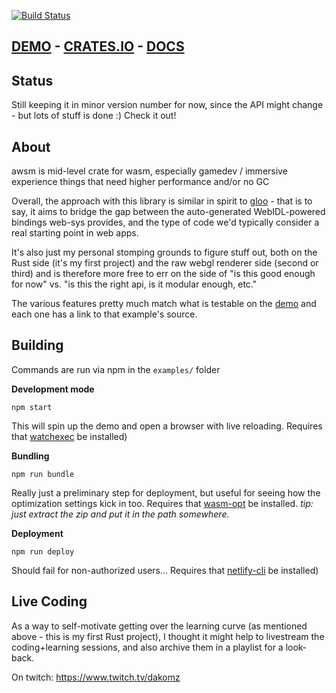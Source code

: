 [![Build Status](https://travis-ci.org/dakom/awsm.svg?branch=master)](https://travis-ci.org/dakom/awsm)

## [DEMO](https://awsm.netlify.com/) - [CRATES.IO](https://crates.io/crates/awsm) - [DOCS](https://docs.rs/awsm)

## Status

Still keeping it in minor version number for now, since the API might change - but lots of stuff is done :) Check it out!

## About

awsm is mid-level crate for wasm, especially gamedev / immersive experience things that need higher performance and/or no GC

Overall, the approach with this library is similar in spirit to [gloo](https://github.com/rustwasm/gloo) - that is to say, it aims to bridge the gap between the auto-generated WebIDL-powered bindings web-sys provides, and the type of code we'd typically consider a real starting point in web apps.

It's also just my personal stomping grounds to figure stuff out, both on the Rust side (it's my first project) and the raw webgl renderer side (second or third) and is therefore more free to err on the side of "is this good enough for now" vs. "is this the right api, is it modular enough, etc."

The various features pretty much match what is testable on the [demo](https://awsm.netlify.com/) and each one has a link to that example's source.


## Building 

Commands are run via npm in the `examples/` folder

**Development mode**

`npm start`

This will spin up the demo and open a browser with live reloading. Requires that [watchexec](https://github.com/watchexec/watchexec) be installed)

**Bundling** 

`npm run bundle` 

Really just a preliminary step for deployment, but useful for seeing how the optimization settings kick in too. Requires that [wasm-opt](https://github.com/WebAssembly/binaryen) be installed. _tip: just extract the zip and put it in the path somewhere._

**Deployment** 

`npm run deploy` 

Should fail for non-authorized users... Requires that [netlify-cli](https://www.netlify.com/docs/cli/) be installed)

## Live Coding 

As a way to self-motivate getting over the learning curve (as mentioned above - this is my first Rust project), I thought it might help to livestream the coding+learning sessions, and also archive them in a playlist for a look-back.

On twitch: https://www.twitch.tv/dakomz

